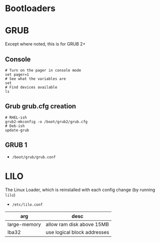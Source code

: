 # Bootloaders


# GRUB

Except where noted, this is for GRUB 2+


## Console

```shell
# Turn on the pager in console mode
set pager=1
# See what the variables are
set
# Find devices available
ls
```


## Grub grub.cfg creation

```shell
# RHEL-ish
grub2-mkconfig -o /boot/grub2/grub.cfg
# Deb-ish
update-grub
```


## GRUB 1

- `/boot/grub/grub.conf`


# LILO

The Linux Loader, which is reinstalled with each config change (by running `lilo`)

- `/etc/lilo.conf`

| arg          | desc                        |
|------------ |--------------------------- |
| large-memory | allow ram disk above 15MB   |
| lba32        | use logical block addresses |

